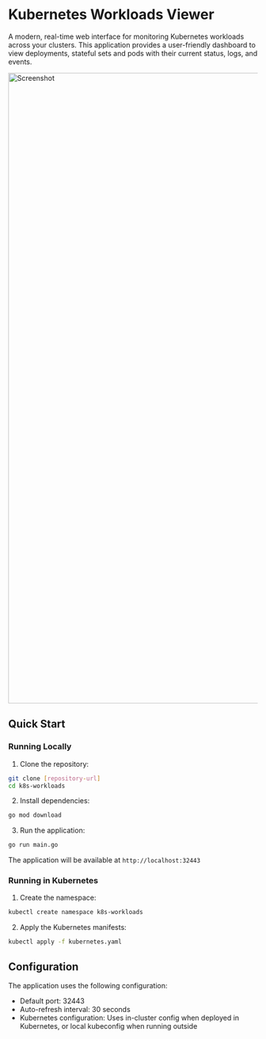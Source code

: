 # Kubernetes Workloads Viewer

A modern, real-time web interface for monitoring Kubernetes workloads across your clusters. This application provides a user-friendly dashboard to view deployments, stateful sets and pods with their current status, logs, and events.

<img width="1275" alt="Screenshot" src="https://github.com/user-attachments/assets/a5c8adec-062c-4b9b-826f-95710f4eb86d" />

## Quick Start

### Running Locally

1. Clone the repository:

```bash
git clone [repository-url]
cd k8s-workloads
```

2. Install dependencies:

```bash
go mod download
```

3. Run the application:

```bash
go run main.go
```

The application will be available at `http://localhost:32443`

### Running in Kubernetes

1. Create the namespace:

```bash
kubectl create namespace k8s-workloads
```

2. Apply the Kubernetes manifests:

```bash
kubectl apply -f kubernetes.yaml
```

## Configuration

The application uses the following configuration:

- Default port: 32443
- Auto-refresh interval: 30 seconds
- Kubernetes configuration: Uses in-cluster config when deployed in Kubernetes, or local kubeconfig when running outside
